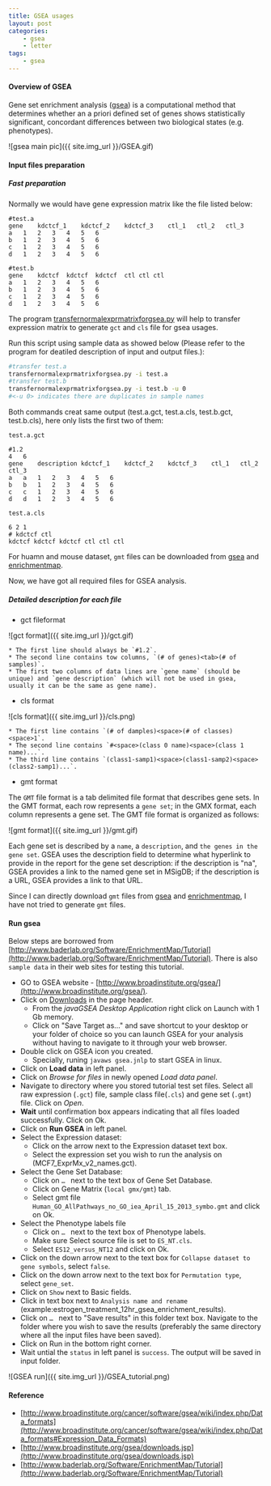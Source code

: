 ```yaml
---
title: GSEA usages
layout: post
categories:
    - gsea
    - letter
tags:
    - gsea
---
```


#### Overview of GSEA
Gene set enrichment analysis ([gsea](http://www.broadinstitute.org/gsea/index.jsp)) is a computational method that determines whether an a priori defined set of genes shows statistically 
significant, concordant differences between two biological states 
(e.g. phenotypes). 

![gsea main pic]({{ site.img_url }}/GSEA.gif)

#### Input files preparation

##### Fast preparation

Normally we would have gene expression matrix like the file listed below:

```
#test.a
gene	kdctcf_1	kdctcf_2	kdctcf_3	ctl_1	ctl_2	ctl_3
a	1	2	3	4	5	6
b	1	2	3	4	5	6
c	1	2	3	4	5	6
d	1	2	3	4	5	6
```
```
#test.b
gene	kdctcf	kdctcf	kdctcf	ctl	ctl	ctl
a	1	2	3	4	5	6
b	1	2	3	4	5	6
c	1	2	3	4	5	6
d	1	2	3	4	5	6
```

The program [transfernormalexprmatrixforgsea.py](https://github.com/tong-chen/ngs/blob/master/transfernormalexprmatrixforgsea.py) will help to transfer expression matrix to generate `gct` and `cls` file for gsea usages. 

Run this script using sample data as showed below (Please refer to the program for deatiled description of input and output files.):

```bash
#transfer test.a
transfernormalexprmatrixforgsea.py -i test.a
#transfer test.b
transfernormalexprmatrixforgsea.py -i test.b -u 0
#<-u 0> indicates there are duplicates in sample names
```

Both commands creat same output (test.a.gct, test.a.cls, test.b.gct, test.b.cls), here only lists the first two of them:

`test.a.gct`

```
#1.2
4	6
gene	description	kdctcf_1	kdctcf_2	kdctcf_3	ctl_1	ctl_2	ctl_3
a	a	1	2	3	4	5	6
b	b	1	2	3	4	5	6
c	c	1	2	3	4	5	6
d	d	1	2	3	4	5	6
```
`test.a.cls`

```
6 2 1
# kdctcf ctl
kdctcf kdctcf kdctcf ctl ctl ctl
```

For huamn and mouse dataset, `gmt` files can be downloaded from [gsea](http://www.broadinstitute.org/gsea/downloads.jsp) and [enrichmentmap](http://download.baderlab.org/EM_Genesets/current_release/).

Now, we have got all required files for GSEA analysis.

##### Detailed description for each file

* gct fileformat

![gct format]({{ site.img_url }}/gct.gif)

    * The first line should always be `#1.2`.
	* The second line contains tow columns, `(# of genes)<tab>(# of samples)`.
	* The first two columns of data lines are `gene name` (should be unique) and `gene description` (which will not be used in gsea, usually it can be the same as gene name).

* cls format
    
![cls format]({{ site.img_url }}/cls.png)

	* The first line contains `(# of damples)<space>(# of classes)<space>1`.
	* The second line contains `#<space>(class 0 name)<space>(class 1 name)...`.
	* The third line contains `(class1-samp1)<space>(class1-samp2)<space>(class2-samp1)...`.

* gmt format

The `GMT` file format is a tab delimited file format that describes gene sets. In the GMT format, each row represents a `gene set`; in the GMX format, each column represents a gene set. The GMT file format is organized as follows:

![gmt format]({{ site.img_url }}/gmt.gif)

Each gene set is described by a `name`, a `description`, and `the genes in the gene set`. GSEA uses the description field to determine what hyperlink to provide in the report for the gene set description: if the description is "na", GSEA provides a link to the named gene set in MSigDB; if the description is a URL, GSEA provides a link to that URL.

Since I can directly download `gmt` files from [gsea](http://www.broadinstitute.org/gsea/downloads.jsp) and [enrichmentmap](http://download.baderlab.org/EM_Genesets/current_release/), I have not tried to generate `gmt` files.

#### Run gsea

Below steps are borrowed from [http://www.baderlab.org/Software/EnrichmentMap/Tutorial](http://www.baderlab.org/Software/EnrichmentMap/Tutorial). There is also `sample data` in their web sites for testing this tutorial.

* GO to GSEA website - [http://www.broadinstitute.org/gsea/](http://www.broadinstitute.org/gsea/).
* Click on [Downloads](http://www.broadinstitute.org/gsea/downloads.jsp) in the page header.
    * From the *javaGSEA Desktop Application* right click on Launch with 1 Gb memory.
    * Click on "Save Target as…" and save shortcut to your desktop or your folder of choice so you can launch GSEA for your analysis without having to navigate to it through your web browser.
* Double click on GSEA icon you created.
    * Specially, runing `javaws gsea.jnlp` to start GSEA in linux. 
* Click on **Load data** in left panel.
* Click on *Browse for files* in newly opened *Load data panel*.
* Navigate to directory where you stored tutorial test set files. Select all raw expression (`.gct`) file, sample class file(`.cls`) and gene set (`.gmt`) file. Click on *Open*.
* **Wait** until confirmation box appears indicating that all files loaded successfully. Click on Ok.
* Click on **Run GSEA** in left panel.
* Select the Expression dataset:
    * Click on the arrow next to the Expression dataset text box.
    * Select the expression set you wish to run the analysis on (MCF7_ExprMx_v2_names.gct).
* Select the Gene Set Database:
    * Click on `… ` next to the text box of Gene Set Database.
    * Click on Gene Matrix (`local gmx/gmt`) tab.
    * Select gmt file `Human_GO_AllPathways_no_GO_iea_April_15_2013_symbo.gmt` and click on Ok.
* Select the Phenotype labels file
    * Click on `… ` next to the text box of Phenotype labels.
    * Make sure Select source file is set to `ES_NT.cls`.
    * Select `ES12_versus_NT12` and click on Ok.
* Click on the down arrow next to the text box for `Collapse dataset to gene symbols`, select `false`.
* Click on the down arrow next to the text box for `Permutation type`, select `gene_set`.
* Click on `Show` next to Basic fields.
* Click in text box next to `Analysis name and rename` (example:estrogen_treatment_12hr_gsea_enrichment_results).
* Click on `… ` next to "Save results" in this folder text box. Navigate to the folder where you wish to save the results (preferably the same directory where all the input files have been saved).
* Click on Run in the bottom right corner.
* Wait untial the `status` in left panel is `success`. The output will be saved in input folder.

![GSEA run]({{ site.img_url }}/GSEA_tutorial.png)

#### Reference

* [http://www.broadinstitute.org/cancer/software/gsea/wiki/index.php/Data_formats](http://www.broadinstitute.org/cancer/software/gsea/wiki/index.php/Data_formats#Expression_Data_Formats)
* [http://www.broadinstitute.org/gsea/downloads.jsp](http://www.broadinstitute.org/gsea/downloads.jsp)
* [http://www.baderlab.org/Software/EnrichmentMap/Tutorial](http://www.baderlab.org/Software/EnrichmentMap/Tutorial)

